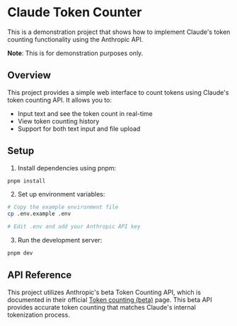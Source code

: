 # Claude Token Counter

This is a demonstration project that shows how to implement Claude's token counting functionality using the Anthropic API.

**Note**: This is for demonstration purposes only.

## Overview

This project provides a simple web interface to count tokens using Claude's token counting API. It allows you to:
- Input text and see the token count in real-time
- View token counting history
- Support for both text input and file upload

## Setup

1. Install dependencies using pnpm:
```bash
pnpm install
```

2. Set up environment variables:
```bash
# Copy the example environment file
cp .env.example .env

# Edit .env and add your Anthropic API key
```

3. Run the development server:
```bash
pnpm dev
```

## API Reference

This project utilizes Anthropic's beta Token Counting API, which is documented in their official [Token counting (beta)](https://docs.anthropic.com/en/docs/build-with-claude/token-counting) page. This beta API provides accurate token counting that matches Claude's internal tokenization process.
